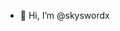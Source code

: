 - 👋 Hi, I’m @skyswordx


<!---
skyswordx/skyswordx is a ✨ special ✨ repository because its `README.md` (this file) appears on your GitHub profile.
You can click the Preview link to take a look at your changes.
--->
